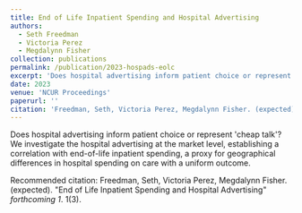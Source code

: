 ```yaml
---
title: End of Life Inpatient Spending and Hospital Advertising
authors:
  - Seth Freedman
  - Victoria Perez
  - Megdalynn Fisher
collection: publications
permalink: /publication/2023-hospads-eolc
excerpt: 'Does hospital advertising inform patient choice or represent 'cheap talk'? We investigate the hospital advertising at the market level, establishing a correlation with end-of-life inpatient spending, a proxy for geographical differences in hospital spending on care with a uniform outcome.'
date: 2023
venue: 'NCUR Proceedings'
paperurl: ''
citation: 'Freedman, Seth, Victoria Perez, Megdalynn Fisher. (expected). &quot;End of Life Inpatient Spending and Hospital Advertising&quot; <i>forthcoming 1</i>. 1(3).'
---
```

Does hospital advertising inform patient choice or represent 'cheap talk'? We investigate the hospital advertising at the market level, establishing a correlation with end-of-life inpatient spending, a proxy for geographical differences in hospital spending on care with a uniform outcome.

<!--- [Download paper here](http://academicpages.github.io/files/paper1.pdf) --->

Recommended citation: Freedman, Seth, Victoria Perez, Megdalynn Fisher. (expected). &quot;End of Life Inpatient Spending and Hospital Advertising&quot; <i>forthcoming 1</i>. 1(3).
